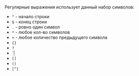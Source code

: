 Регулярные выражения использует данный набор символов:
- `^` - начало строки
- `$` - конец строки
- `.` - ровно один символ
- `*` - любое кол-во символов
- `+` - любое количество предыдущего символа
- `{}`
- `?`
- `|
- `[]`
- `()`
- `[^]`

